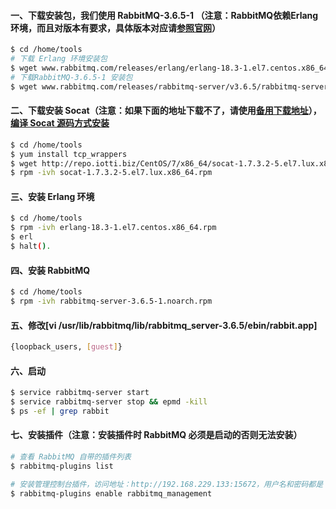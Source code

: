 #### 一、下载安装包，我们使用 RabbitMQ-3.6.5-1 （注意：RabbitMQ依赖Erlang环境，而且对版本有要求，具体版本对应请[参照官网](https://www.rabbitmq.com/which-erlang.html)）
```bash
$ cd /home/tools
# 下载 Erlang 环境安装包
$ wget www.rabbitmq.com/releases/erlang/erlang-18.3-1.el7.centos.x86_64.rpm   
# 下载RabbitMQ-3.6.5-1 安装包             
$ wget www.rabbitmq.com/releases/rabbitmq-server/v3.6.5/rabbitmq-server-3.6.5-1.noarch.rpm 
```

#### 二、下载安装 Socat（注意：如果下面的地址下载不了，请使用[备用下载地址](https://github.com/firechiang/mq-test/raw/master/rabbitmq/data/socat-1.7.3.2-5.el7.lux.x86_64.rpm)），[编译 Socat 源码方式安装](https://github.com/firechiang/mq-test/tree/master/rabbitmq/docs/socat-src-install.md)
```bash
$ cd /home/tools
$ yum install tcp_wrappers
$ wget http://repo.iotti.biz/CentOS/7/x86_64/socat-1.7.3.2-5.el7.lux.x86_64.rpm # RabbitMQ 密钥安装包（这个可能下载不了）
$ rpm -ivh socat-1.7.3.2-5.el7.lux.x86_64.rpm
```

#### 三、安装 Erlang 环境
```bash
$ cd /home/tools
$ rpm -ivh erlang-18.3-1.el7.centos.x86_64.rpm                                  # 安装 Erlang
$ erl                                                                           # 如果进入了 Eshell 命令行，说明 Erlang 安装成功了      
$ halt().                                                                       # 退出 Eshell 命令行 
```

#### 四、安装 RabbitMQ
```bash
$ cd /home/tools
$ rpm -ivh rabbitmq-server-3.6.5-1.noarch.rpm                                   # 安装 RabbitMQ
```

#### 五、修改[vi /usr/lib/rabbitmq/lib/rabbitmq_server-3.6.5/ebin/rabbit.app]
```bash
{loopback_users, [guest]}                                                       # 用户名和密码
```

#### 六、启动
```bash
$ service rabbitmq-server start                                                 # 启动  RabbitMQ 服务
$ service rabbitmq-server stop && epmd -kill                                    # 启动  RabbitMQ 服务并且停止 Erlang 守护进程
$ ps -ef | grep rabbit                                                          # 查看 RabbitMQ 进程信息
```

#### 七、安装插件（注意：安装插件时 RabbitMQ 必须是启动的否则无法安装）
```bash
# 查看 RabbitMQ 自带的插件列表
$ rabbitmq-plugins list                                                         

# 安装管理控制台插件，访问地址：http://192.168.229.133:15672，用户名和密码都是：guest，就是我们上面配置的
$ rabbitmq-plugins enable rabbitmq_management                                   
```
